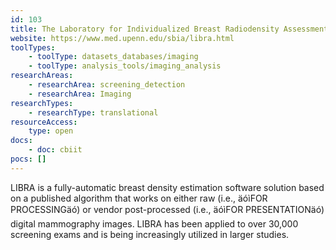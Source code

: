 ```yaml
---
id: 103
title: The Laboratory for Individualized Breast Radiodensity Assessment (LIBRA)
website: https://www.med.upenn.edu/sbia/libra.html
toolTypes:
    - toolType: datasets_databases/imaging
    - toolType: analysis_tools/imaging_analysis
researchAreas:
    - researchArea: screening_detection
    - researchArea: Imaging
researchTypes:
    - researchType: translational
resourceAccess:
    type: open
docs:
    - doc: cbiit
pocs: []        
---
```

LIBRA is a fully-automatic breast density estimation software solution based on a published algorithm that works on either raw (i.e., äóìFOR PROCESSINGäó) or vendor post-processed (i.e., äóìFOR PRESENTATIONäó) digital mammography images. LIBRA has been applied to over 30,000 screening exams and is being increasingly utilized in larger studies.
